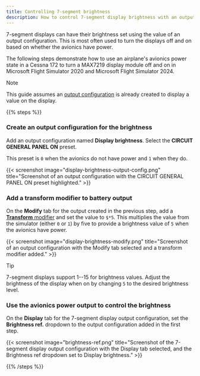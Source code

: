 ```yaml
---
title: Controlling 7-segment brightness
description: How to control 7-segment display brightness with an output variable.
---
```


7-segment displays can have their brightness set using the value of an output configuration. This is most often used to turn the displays off and on based on whether the avionics have power.

The following steps demonstrate how to use an airplane's avionics power state in a Cessna 172 to turn a MAX7219 display module off and on in Microsoft Flight Simulator 2020 and Microsoft Flight Simulator 2024.

> [!NOTE]
> This guide assumes an [output configuration](/devices/seven-segment-display/configuring-output/) is already created to display a value on the display.

{{% steps %}}

### Create an output configuration for the brightness

Add an output configuration named **Display brightness**. Select the **CIRCUIT GENERAL PANEL ON** preset.

This preset is `0` when the avionics do not have power and `1` when they do.

{{< screenshot image="display-brightness-output-config.png" title="Screenshot of an output configuration with the CIRCUIT GENERAL PANEL ON preset highlighted." >}}

### Add a transform modifier to battery output

On the **Modify** tab for the output created in the previous step, add a [**Transform** modifier](/features/modifiers/transform/) and set the value to `$*5`. This multiplies the value from the simulator (either `0` or `1`) by five to provide a brightness value of `5` when the avionics have power.

{{< screenshot image="display-brightness-modify.png" title="Screenshot of an output configuration with the Modify tab selected and a transform modifier added." >}}

> [!TIP]
> 7-segment displays support 1--15 for brightness values. Adjust the brightness of the display when on by changing `5` to the desired brightness level.

### Use the avionics power output to control the brightness

On the **Display** tab for the 7-segment display output configuration, set the **Brightness ref.** dropdown to the output configuration added in the first step.

{{< screenshot image="brightness-ref.png" title="Screenshot of the 7-segment display output configuration with the Display tab selected, and the Brightness ref dropdown set to Display brightness." >}}

{{% /steps %}}
